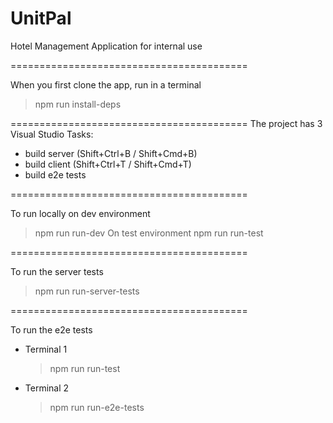 # UnitPal

Hotel Management Application for internal use

=========================================

When you first clone the app, run in a terminal
> npm run install-deps

=========================================
The project has 3 Visual Studio Tasks:
 - build server (Shift+Ctrl+B / Shift+Cmd+B)
 - build client (Shift+Ctrl+T / Shift+Cmd+T)
 - build e2e tests
 
=========================================

To run locally on dev environment
> npm run run-dev
On test environment
> npm run run-test

=========================================

To run the server tests
> npm run run-server-tests

=========================================

To run the e2e tests
 - Terminal 1
	> npm run run-test
 - Terminal 2
	> npm run run-e2e-tests